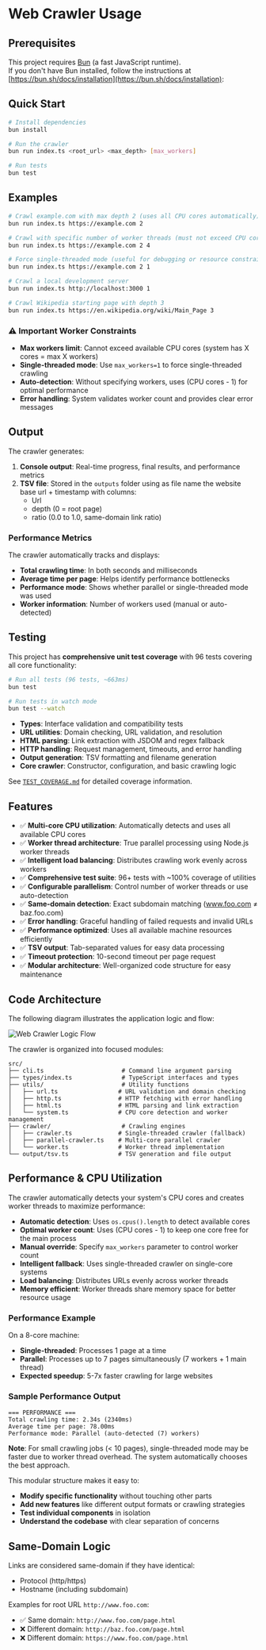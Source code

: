 # Web Crawler Usage

## Prerequisites

This project requires [Bun](https://bun.sh/) (a fast JavaScript runtime).  
If you don't have Bun installed, follow the instructions at [https://bun.sh/docs/installation](https://bun.sh/docs/installation):

## Quick Start

```bash
# Install dependencies
bun install

# Run the crawler
bun run index.ts <root_url> <max_depth> [max_workers]

# Run tests
bun test
```

## Examples

```bash
# Crawl example.com with max depth 2 (uses all CPU cores automatically)
bun run index.ts https://example.com 2

# Crawl with specific number of worker threads (must not exceed CPU cores)
bun run index.ts https://example.com 2 4

# Force single-threaded mode (useful for debugging or resource constraints)
bun run index.ts https://example.com 2 1

# Crawl a local development server
bun run index.ts http://localhost:3000 1

# Crawl Wikipedia starting page with depth 3
bun run index.ts https://en.wikipedia.org/wiki/Main_Page 3
```

### ⚠️ Important Worker Constraints

- **Max workers limit**: Cannot exceed available CPU cores (system has X cores = max X workers)
- **Single-threaded mode**: Use `max_workers=1` to force single-threaded crawling
- **Auto-detection**: Without specifying workers, uses (CPU cores - 1) for optimal performance
- **Error handling**: System validates worker count and provides clear error messages

## Output

The crawler generates:

1. **Console output**: Real-time progress, final results, and performance metrics
2. **TSV file**: Stored in the `outputs` folder using as file name the website base url + timestamp with columns:
   - Url
   - depth (0 = root page)
   - ratio (0.0 to 1.0, same-domain link ratio)

### Performance Metrics

The crawler automatically tracks and displays:

- **Total crawling time**: In both seconds and milliseconds
- **Average time per page**: Helps identify performance bottlenecks
- **Performance mode**: Shows whether parallel or single-threaded mode was used
- **Worker information**: Number of workers used (manual or auto-detected)

## Testing

This project has **comprehensive unit test coverage** with 96 tests covering all core functionality:

```bash
# Run all tests (96 tests, ~663ms)
bun test

# Run tests in watch mode
bun test --watch
```

- **Types**: Interface validation and compatibility tests
- **URL utilities**: Domain checking, URL validation, and resolution
- **HTML parsing**: Link extraction with JSDOM and regex fallback
- **HTTP handling**: Request management, timeouts, and error handling
- **Output generation**: TSV formatting and filename generation
- **Core crawler**: Constructor, configuration, and basic crawling logic

See [`TEST_COVERAGE.md`](./TEST_COVERAGE.md) for detailed coverage information.

## Features

- ✅ **Multi-core CPU utilization**: Automatically detects and uses all available CPU cores
- ✅ **Worker thread architecture**: True parallel processing using Node.js worker threads
- ✅ **Intelligent load balancing**: Distributes crawling work evenly across workers
- ✅ **Comprehensive test suite**: 96+ tests with ~100% coverage of utilities
- ✅ **Configurable parallelism**: Control number of worker threads or use auto-detection
- ✅ **Same-domain detection**: Exact subdomain matching (www.foo.com ≠ baz.foo.com)
- ✅ **Error handling**: Graceful handling of failed requests and invalid URLs
- ✅ **Performance optimized**: Uses all available machine resources efficiently
- ✅ **TSV output**: Tab-separated values for easy data processing
- ✅ **Timeout protection**: 10-second timeout per page request
- ✅ **Modular architecture**: Well-organized code structure for easy maintenance

## Code Architecture

The following diagram illustrates the application logic and flow:

![Web Crawler Logic Flow](https://mermaid.ink/svg/pako:eNqFVG1TGjEQ_is76UxHR0VePIGb1hk4wDcQBLS0vX5IYQ9uPC40yVWt-t-7yXm82Y73IUOyz_Pss0s2T2wsJshcNpV8MYNh3Y-Bvtp3n90olNBPYgWe5PcRyk8_5eGJ1z6Hmpwmc4y18tkPODg4gTrBs0O45VE44ToUcUro3YAnJEIDNY7NMbHSLHVL9ojcQxkIOefxGGEYzinxQHOprcBiFcvF4n5nd8n3LL_x5DNvJoTCzCh0qCbLrXOFExAxGBdjcqHgI8z5wxch71CS_5dUKV0bRu_ZZysAfIaCz56hSR4HYTyN8EDPJPIJqa53ZYC_Eqo95BH0pBijUgRe-sx0VyZOoLBhxByYPC3TCy55FGG0kSDFwdAmh54Q0VI9XZu2F6fEPxsOe9A3hpQ25Z4NO20gUWPJanVjhAWfInANHDS1e0urZbXOSGszbWGJSxHnbxDFLcTFG8TVVq4zi7vMfO-92n3bxHMLbL8PvLDAzvvAdD218CuC91ElEbXME9T-zZt6mYLSTXt901nfpOuVPer-81o340k6FTwaJxHXNBaJ5Bu5upbeI_pwcAutMEI4xRjlaqQyo3tGdL2inqVeE9UTsRLE7CZ6kegt1rqtDmoZjtVWU66tUN-U0Oy3uv1O7cprQuN80GvXvlq1odB02c3lcWGUG40U7IxGo7natdHa7ynQ3NprRnEDmCsbMaPpQnbHD7eGasuG0o9UQw2CMIrcD1gInADXI95rJCihEzjrkUYWCSiWX490_8vpZ3kqgYMVtk9vYjhhrpYJ7jP68-bcbNmT4fhMz9AMjks_J1ze-cyPX4iz4PE3IeYZTYpkOmNuwCNFu2RBDyM2Qk6v7QqC8QSlJ5JYM9exCsx9Yg_MLVaqueNy2XEKxeOqUyoUKfrI3FI55xwXnXz5uFgtVY-c0ss--2Nz5nOV8lGVvkrlKF-plF7-AlQYyqo)

The crawler is organized into focused modules:

```
src/
├── cli.ts                      # Command line argument parsing
├── types/index.ts              # TypeScript interfaces and types
├── utils/                      # Utility functions
│   ├── url.ts                 # URL validation and domain checking
│   ├── http.ts                # HTTP fetching with error handling
│   ├── html.ts                # HTML parsing and link extraction
│   └── system.ts              # CPU core detection and worker management
├── crawler/                    # Crawling engines
│   ├── crawler.ts             # Single-threaded crawler (fallback)
│   ├── parallel-crawler.ts    # Multi-core parallel crawler
│   └── worker.ts              # Worker thread implementation
└── output/tsv.ts              # TSV generation and file output
```

## Performance & CPU Utilization

The crawler automatically detects your system's CPU cores and creates worker threads to maximize performance:

- **Automatic detection**: Uses `os.cpus().length` to detect available cores
- **Optimal worker count**: Uses (CPU cores - 1) to keep one core free for the main process
- **Manual override**: Specify `max_workers` parameter to control worker count
- **Intelligent fallback**: Uses single-threaded crawler on single-core systems
- **Load balancing**: Distributes URLs evenly across worker threads
- **Memory efficient**: Worker threads share memory space for better resource usage

### Performance Example

On a 8-core machine:

- **Single-threaded**: Processes 1 page at a time
- **Parallel**: Processes up to 7 pages simultaneously (7 workers + 1 main thread)
- **Expected speedup**: 5-7x faster crawling for large websites

### Sample Performance Output

```
=== PERFORMANCE ===
Total crawling time: 2.34s (2340ms)
Average time per page: 78.00ms
Performance mode: Parallel (auto-detected (7) workers)
```

**Note**: For small crawling jobs (< 10 pages), single-threaded mode may be faster due to worker thread overhead. The system automatically chooses the best approach.

This modular structure makes it easy to:

- **Modify specific functionality** without touching other parts
- **Add new features** like different output formats or crawling strategies
- **Test individual components** in isolation
- **Understand the codebase** with clear separation of concerns

## Same-Domain Logic

Links are considered same-domain if they have identical:

- Protocol (http/https)
- Hostname (including subdomain)

Examples for root URL `http://www.foo.com`:

- ✅ Same domain: `http://www.foo.com/page.html`
- ❌ Different domain: `http://baz.foo.com/page.html`
- ❌ Different domain: `https://www.foo.com/page.html`
